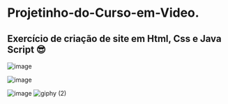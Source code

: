 # Projetinho-do-Curso-em-Video.
## Exercício de criação de site em Html, Css e Java Script 😎





![image](https://user-images.githubusercontent.com/74679398/125697979-d518f37e-4010-4c3f-b757-7a13226e122e.png)


![image](https://user-images.githubusercontent.com/74679398/125698102-02770726-62c3-4026-a314-ebd3e3ea19b2.png)


![image](https://user-images.githubusercontent.com/74679398/125698221-2a0c271d-1e8a-4e8a-99f1-5dbd1c9ed627.png)
![giphy (2)](https://user-images.githubusercontent.com/74679398/125698936-357fe674-0c9e-4e1e-a64f-4489ff3ada09.gif)
